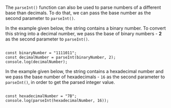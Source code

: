 The `parseInt()` function can also be used
to parse numbers of a different base than decimals.
To do that,
we can pass the base number as the second parameter to `parseInt()`.

In the example given below,
the string contains a binary number.
To convert this string into a decimal number,
we pass the base of binary numbers - **2**
as the second parameter to `parseInt()`.

<codeblock language="javascript" type="lesson">
<code>
const binaryNumber = "1111011";
const decimalNumber = parseInt(binaryNumber, 2);
console.log(decimalNumber);
</code>
</codeblock>

In the example given below,
the string contains a hexadecimal number
and
we pass the base number of hexadecimals - `16`
as the second parameter to `parseInt()`,
in order to get the parsed integer value.

<codeblock language="javascript" type="lesson">
<code>
const hexadecimalNumber = "7B";
console.log(parseInt(hexadecimalNumber, 16));
</code>
</codeblock>